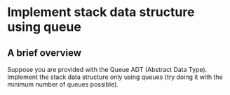# Implement stack data structure using queue

## A brief overview

Suppose you are provided with the Queue ADT (Abstract Data Type). Implement the stack data structure only using queues (try doing it with the minimum number of queues possible).
